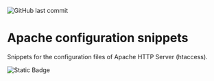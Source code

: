 ![GitHub last commit](https://img.shields.io/github/last-commit/michel-abele/apache-conf-snippets?style=for-the-badge)

# Apache configuration snippets
Snippets for the configuration files of Apache HTTP Server (htaccess).

![Static Badge](https://img.shields.io/badge/2.4-logo?style=for-the-badge&logo=Apache&logoColor=%23ffffff&label=Apache&color=%23D22128)

